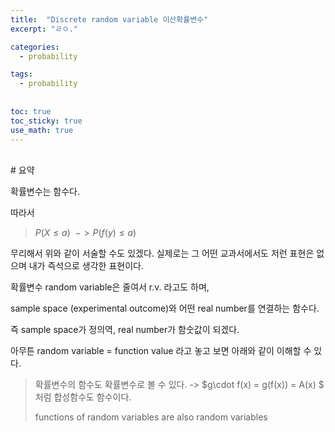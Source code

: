 ```yaml
---
title:  "Discrete random variable 이산확률변수"
excerpt: "ㄹㅇ."

categories:
  - probability

tags:
  - probability
  
  
toc: true
toc_sticky: true
use_math: true
---
```

<br>
# 요약

확률변수는 함수다.

따라서 

> $P(X\leq a)\ \ -> P(f(y)\leq a)$

무리해서 위와 같이 서술할 수도 있겠다. 실제로는 그 어떤 교과서에서도 저런 표현은 없으며 내가 즉석으로 생각한 표현이다.

확률변수 random variable은 줄여서 r.v. 라고도 하며, 

sample space (experimental outcome)와 어떤 real number를 연결하는 함수다.

즉 sample space가 정의역, real number가 함숫값이 되겠다.

아무튼 random variable = function value 라고 놓고 보면 아래와 같이 이해할 수 있다.

> 확률변수의 함수도 확률변수로 볼 수 있다. -> $g\cdot f(x) = g(f(x)) = A(x) $ 처럼 합성함수도 함수이다.
>
>functions of random variables are also random variables

